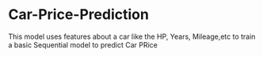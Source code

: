 # Car-Price-Prediction
This model uses features about a car like the HP, Years, Mileage,etc to train a basic Sequential model to predict Car PRice
